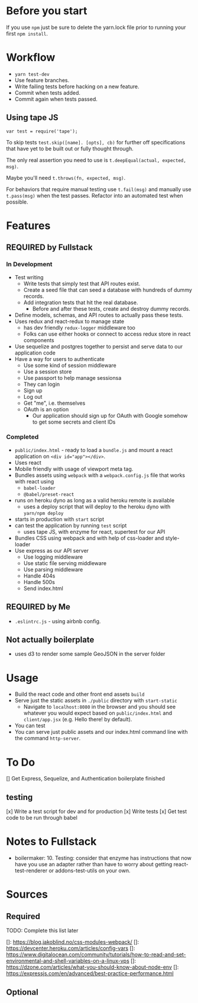 # Before you start

If you use `npm` just be sure to delete the yarn.lock file prior to running your first `npm install`.

# Workflow

* `yarn test-dev`
* Use feature branches.
* Write failing tests before hacking on a new feature.
* Commit when tests added.
* Commit again when tests passed.

## Using tape JS

`var test = require('tape');`

To skip tests `test.skip([name]. [opts], cb)` for further off specifications that have yet to be built out or fully thought through.

The only real assertion you need to use is `t.deepEqual(actual, expected, msg)`.

Maybe you'll need `t.throws(fn, expected, msg)`.

For behaviors that require manual testing use `t.fail(msg)` and manually use `t.pass(msg)` when the test passes. Refactor into an automated test when possible.

# Features

## REQUIRED by Fullstack

### In Development
* Test writing
  * Write tests that simply test that API routes exist.
  * Create a seed file that can seed a database with hundreds of dummy records.
  * Add integration tests that hit the real database.
    * Before and after these tests, create and destroy dummy records.
* Define models, schemas, and API routes to actually pass these tests.
* Uses redux and react-redux to manage state
  * has dev friendly `redux-logger` middleware too
  * Folks can use either hooks or connect to access redux store in react components
* Use sequelize and postgres together to persist and serve data to our application code
* Have a way for users to authenticate
  * Use some kind of session middleware
  * Use a session store
  * Use passport to help manage sessionsa
  * They can login
  * Sign up
  * Log out
  * Get "me", i.e. themselves
  * OAuth is an option
    * Our application should sign up for OAuth with Google somehow to get some secrets and client IDs

### Completed
* `public/index.html` - ready to load a `bundle.js` and mount a react application on `<div id="app"></div>`.
* Uses react
* Mobile friendly with usage of viewport meta tag.
* Bundles assets using `webpack` with a `webpack.config.js` file that works with react using
  * `babel-loader`
  * `@babel/preset-react`
* runs on heroku dyno as long as a valid heroku remote is available
  * uses a deploy script that will deploy to the heroku dyno with `yarn/npm deploy`
* starts in production with `start` script
* can test the application by running `test` script
  * uses tape JS, with enzyme for react, supertest for our API
* Bundles CSS using webpack and with help of css-loader and style-loader
* Use express as our API server
  * Use logging middleware
  * Use static file serving middleware
  * Use parsing middleware
  * Handle 404s
  * Handle 500s
  * Send index.html
## REQUIRED by Me
* `.eslintrc.js` - using airbnb config.

## Not actually boilerplate

* uses d3 to render some sample GeoJSON in the server folder

# Usage

* Build the react code and other front end assets `build`
* Serve just the static assets in `./public` directory with `start-static`
  * Navigate to `localhost:8080` in the browser and you should see whatever you would expect based on `public/index.html` and `client/app.jsx` (e.g. Hello there! by default).
* You can test
* You can serve just public assets and our index.html command line with the command `http-server`.

# To Do

[] Get Express, Sequelize, and Authentication boilerplate finished

## testing
[x] Write a test script for dev and for production
[x] Write tests
[x] Get test code to be run through babel

# Notes to Fullstack

* boilermaker: 10. Testing: consider that enzyme has instructions that now have you use an adapter rather than have to worry about getting react-test-renderer or addons-test-utils on your own.

# Sources

## Required

TODO: Complete this list later

[mochaArticle]: https://blog.logrocket.com/a-quick-and-complete-guide-to-mocha-testing-d0e0ea09f09d/
[mochaReact]: https://www.robinwieruch.de/react-testing-mocha-chai-enzyme-sinon
[hooksReactRedux]: https://react-redux.js.org/api/hooks
[]: <https://blog.jakoblind.no/css-modules-webpack/>
[]: <https://devcenter.heroku.com/articles/config-vars>
[]: <https://www.digitalocean.com/community/tutorials/how-to-read-and-set-environmental-and-shell-variables-on-a-linux-vps>
[]: <https://dzone.com/articles/what-you-should-know-about-node-env>
[]: <https://expressjs.com/en/advanced/best-practice-performance.html>

## Optional

